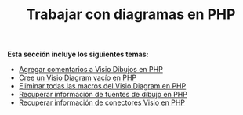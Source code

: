 ﻿---
title: Trabajar con diagramas en PHP
type: docs
weight: 30
url: /es/java/working-with-diagrams-in-php/
---
**Esta sección incluye los siguientes temas:**

- [Agregar comentarios a Visio Dibujos en PHP](/diagram/es/java/add-comments-to-visio-drawings-in-php/)
- [Cree un Visio Diagram vacío en PHP](/diagram/es/java/create-an-empty-visio-diagram-in-php/)
- [Eliminar todas las macros del Visio Diagram en PHP](/diagram/es/java/remove-all-macros-from-the-visio-diagram-in-php/)
- [Recuperar información de fuentes de dibujo en PHP](/diagram/es/java/retrieve-drawing-font-information-in-php/)
- [Recuperar información de conectores Visio en PHP](/diagram/es/java/retrieve-visio-connectors-information-in-php/)
